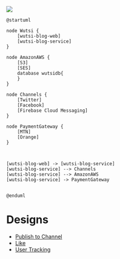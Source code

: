 ![](https://www.planttext.com/api/plantuml/img/TP513e8m44NtFKKlmCezmH1rXPf0miAmcD89DaARj4M2XhkBG34HcDNCvC_B_srWB6XRLoKXKd6aQMsDe6z2-xerty5ZfIgy1bb65rk3-Ybop4WtdUyhU2cvJsE7Y7VPr1pYiUDWWO51Ed0u6uNTZ0Zl82MMnX6IHbYBUi8S8KUcrCEDGkC02qjLSngXCL08MVmSNQ6jKDeJM6oWTT0eEK-4YmPPZ0a8MIJs_FMyQqlgzMhdVbinFz66nF-ptDiAKFB-Ypu0)

```plantuml
@startuml

node Wutsi {
    [wutsi-blog-web] 
    [wutsi-blog-service]
}

node AmazonAWS {
    [S3]
    [SES]
    database wutsidb{
    }
}

node Channels {
    [Twitter]
    [Facebook]
    [Firebase Cloud Messaging]
}

node PaymentGateway {
    [MTN]
    [Orange]
}



[wutsi-blog-web] -> [wutsi-blog-service]
[wutsi-blog-service] --> Channels
[wutsi-blog-service] --> AmazonAWS
[wutsi-blog-service] -> PaymentGateway


@enduml
```

# Designs
- [Publish to Channel](publish-to-channel.md)
- [Like](like.md)
- [User Tracking](user-tracking.md)
